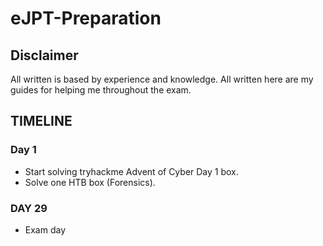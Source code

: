 # eJPT-Preparation

## **Disclaimer**
All written is based by experience and knowledge. All written here are my guides for helping me throughout the exam. 


## **TIMELINE**
### **Day 1**
- Start solving tryhackme Advent of Cyber Day 1 box.
- Solve one HTB box (Forensics).

### **DAY 29** 
- Exam day

